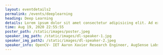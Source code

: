 ```yaml
---
layout: eventdetails2
permalink: /events/deeplearning
heading: Deep Learning
details: Lorem ipsum dolor sit amet consectetur adipisicing elit. Ad explicabo nihil odit? Ipsa ut ipsam ad aspernatur debitis nostrum harum architecto dolorum. Nisi quis consequatur velit voluptatum quas nobis sapiente sunt rerum praesentium? Voluptas dicta, quidem perspiciatis, beatae, est tenetur eum a maiores alias atque fuga temporibus! Maxime, veniam officiis.
time: Aug 19, 2020 22:55:55
poster_path: /static/images/poster.jpeg
speaker_img_path: /static/images/dl-speaker-1.jpg
speaker_img_path2: /static/images/dl-speaker-2.jpeg
speaker_info: OpenCV- IET Aaron Xavier Research Engineer, AugSense Labs Pvt Ltd.
---
```


